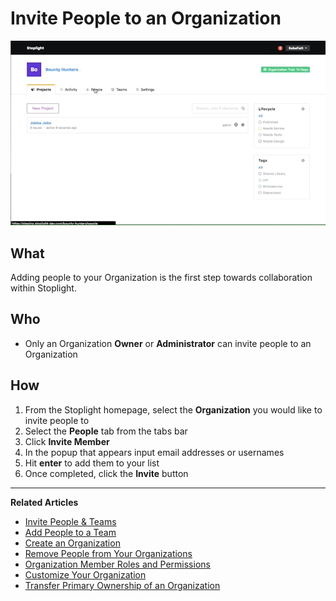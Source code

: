 # Invite People to an Organization

![Invite People to an Organization](https://github.com/stoplightio/docs/blob/develop/assets/gifs/org-invite-members.gif?raw=true)

## What 
Adding people to your Organization is the first step towards collaboration within Stoplight.

## Who 
* Only an Organization **Owner** or **Administrator** can invite people to an Organization 

## How
1. From the Stoplight homepage, select the **Organization** you would like to invite people to 
2. Select the **People** tab from the tabs bar 
3. Click **Invite Member** 
4. In the popup that appears input email addresses or usernames 
5. Hit **enter** to add them to your list 
6. Once completed, click the **Invite** button 

---
**Related Articles**
- [Invite People & Teams](/platform/projects/invite-people)
- [Add People to a Team](/platform/organizations/teams/add-people)
- [Create an Organization](/platform/organizations/create-org)
- [Remove People from Your Organizations](/platform/organizations/remove-members)
- [Organization Member Roles and Permissions](/platform/organizations/roles)
- [Customize Your Organization](/platform/organizations/customize)
- [Transfer Primary Ownership of an Organization](/platform/organizations/transfer-ownership)
